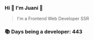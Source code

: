 ### Hi 👋 I&#39;m Juani 🦁

> I&#39;m a Frontend Web Developer SSR

### 📚 Days being a developer: 443
